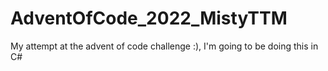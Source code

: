 # AdventOfCode_2022_MistyTTM
My attempt at the advent of code challenge :), I'm going to be doing this in C#
